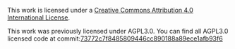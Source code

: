 This work is licensed under a [Creative Commons Attribution 4.0 International License](https://creativecommons.org/licenses/by/4.0/legalcode).


This work was previously licensed under AGPL3.0. You can find all AGPL3.0 licensed code at commit:[73772c7f8485809446cc890188a89ece1afb93f6](https://github.com/minio/docs-k8s/tree/2c014ae49867f307c74e1ed404c46c3c599c207f)